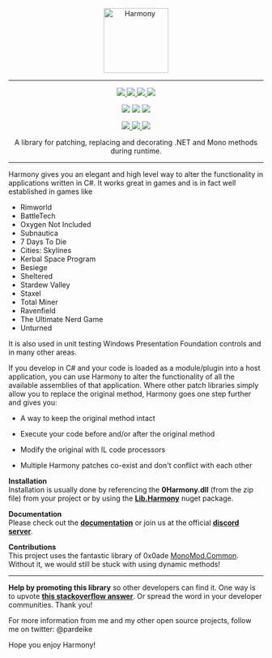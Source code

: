 <p align="center">
	<img src="https://raw.githubusercontent.com/pardeike/Harmony/master/HarmonyLogo.png" alt="Harmony" width="128" />
</p>

<hr>

<p align="center">
	<a href="../../releases/latest">
		<img src="https://img.shields.io/github/release/pardeike/harmony.svg?style=flat" />
	</a>
	<a href="https://www.nuget.org/packages/lib.harmony">
		<img src="https://img.shields.io/nuget/v/lib.harmony.svg?style=flat" />
	</a>
	<a href="https://harmony.pardeike.net">
		<img src="https://img.shields.io/badge/documentation-%F0%9F%94%8D-blue?style=flat" />
	</a>
	<a href="../../blob/master/LICENSE">
		<img src="https://img.shields.io/github/license/pardeike/harmony.svg?style=flat" />
	</a>
</p>
<p align="center">
	<img src="https://pardeike.visualstudio.com/Harmony/_apis/build/status/Update%20documentation" />
	<img src="https://img.shields.io/travis/pardeike/Harmony/master.svg?logo=travis&label=travis:master" /> 
	<img src="https://img.shields.io/appveyor/ci/pardeike/Harmony/master.svg?logo=appveyor&label=appveyor:master" /> 
</p>
<p align="center">
	<a href="mailto:andreas@pardeike.net">
		<img src="https://img.shields.io/badge/email-andreas@pardeike.net-blue.svg?style=flat" />
	</a>
	<a href="https://twitter.com/pardeike">
		<img src="https://img.shields.io/badge/twitter-@pardeike-blue.svg?style=flat&logo=twitter" />
	</a>
	<a href="https://discord.gg/xXgghXR">
		<img src="https://img.shields.io/discord/131466550938042369.svg?style=flat&logo=discord&label=discord" />
	</a>
</p>

<p align="center">
	A library for patching, replacing and decorating .NET and Mono methods during runtime.
</p>

<hr>

Harmony gives you an elegant and high level way to alter the functionality in applications written in C#. It works great in games and is in fact well established in games like  
- Rimworld
- BattleTech
- Oxygen Not Included
- Subnautica
- 7 Days To Die
- Cities: Skylines
- Kerbal Space Program
- Besiege
- Sheltered
- Stardew Valley
- Staxel
- Total Miner
- Ravenfield
- The Ultimate Nerd Game
- Unturned

It is also used in unit testing Windows Presentation Foundation controls and in many other areas.

If you develop in C# and your code is loaded as a module/plugin into a host application, you can use Harmony to alter the functionality of all the available assemblies of that application. Where other patch libraries simply allow you to replace the original method, Harmony goes one step further and gives you:

* A way to keep the original method intact

* Execute your code before and/or after the original method

* Modify the original with IL code processors

* Multiple Harmony patches co-exist and don't conflict with each other

**Installation**  
Installation is usually done by referencing the **0Harmony.dll** (from the zip file) from your project or by using the **[Lib.Harmony](https://www.nuget.org/packages/Lib.Harmony)** nuget package.

**Documentation**  
Please check out the **[documentation](https://harmony.pardeike.net)** or join us at the official **[discord server](https://discord.gg/xXgghXR)**.

**Contributions**  
This project uses the fantastic library of 0x0ade [MonoMod.Common](https://github.com/MonoMod/MonoMod.Common). Without it, we would still be stuck with using dynamic methods!

<hr>

**Help by promoting this library** so other developers can find it. One way is to upvote **[this stackoverflow answer](https://stackoverflow.com/questions/7299097/dynamically-replace-the-contents-of-a-c-sharp-method/42043003#42043003)**. Or spread the word in your developer communities. Thank you!

For more information from me and my other open source projects, follow me on twitter: @pardeike

Hope you enjoy Harmony!
